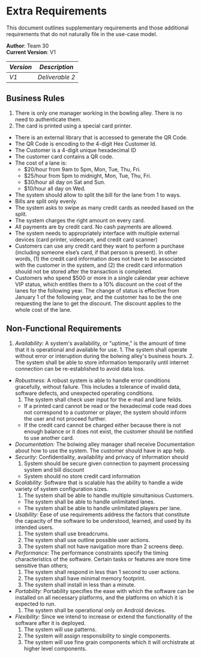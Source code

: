 # Extra Requirements

This document outlines supplementary requirements and those additional requirements that do not naturally file in the use-case model.

**Author**: Team 30  
**Current Version**: V1

| *Version* | *Description*       |
| ----------|:-------------------:|
| *V1*      | *Deliverable 2*     |


## Business Rules

  1. There is only one manager working in the bowling alley. There is no need to authenticate them.
  2. The card is printed using a special card printer.
  * There is an external library that is accessed to generate the QR Code.
  * The QR Code is encoding to the 4-digit Hex Customer Id.
  * The Customer is a 4-digit unique hexadecimal ID
  * The customer card contains a QR code.
  * The cost of a lane is:
      * $20/hour from 9am to 5pm, Mon, Tue, Thu, Fri.
      * $25/hour from 5pm to midnight, Mon, Tue, Thu, Fri.
      * $30/hour all day on Sat and Sun.
      * $10/hour all day on Wed.
  * The system should allow to split the bill for the lane from 1 to <number of players> ways.
  * Bills are split only evenly.
  * The system asks to swipe as many credit cards as needed based on the split.
  * The system charges the right amount on every card.
  * All payments are by credit card. No cash payments are allowed.
  * The system needs to appropriately interface with multiple external devices (card printer, videocam, and credit card scanner)
  * Customers can use any credit card they want to perform a purchase (including someone else’s card, if that person is present). In other words, (1) the credit card information does not have to be associated with the customer in the system, and (2) the credit card information should not be stored after the transaction is completed.
  * Customers who spend $500 or more in a single calendar year achieve VIP status, which entitles them to a 10% discount on the cost of the lanes for the following year. The change of status is effective from January 1 of the following year, and the customer has to be the one requesting the lane to get the discount. The discount applies to the whole cost of the lane.

## Non-Functional Requirements

  1. _Availability:_ A system's availability, or "uptime," is the amount of time that it is operational and
available for use.
    1. The system shall operate without error or interuption during the bolwing alley's business hours.
    2. The system shall be able to store information temporarily until internet connection can be re-established to avoid data loss.
  * _Robustness:_ A robust system is able to handle error conditions gracefully, without failure. This
  includes a tolerance of invalid data, software defects, and unexpected operating conditions.
    1. The system shall check user input for the e-mail and lane feilds.
    * If a printed card cannot be read or the hexadecimal code read does not correspond to a customer or player, the system should inform the user and not proceed further.
    * If the credit card cannot be charged either because there is not enough balance or it does not exist, the customer should be notified to use another card.
  * _Documentation:_ The bolwing alley manager shall receive Documentation about how to use the system. The customer should have in app help.
  * _Security:_ Confidentiality, availability and privacy of information should
      1. System should be secure given connection to payment processing system and bill discount
      * System should no store credit card information
  * _Scalability:_ Software that is scalable has the ability to handle a wide variety of system
  configuration sizes.
    1. The system shall be able to handle multiple simultanious Customers.
    * The system shall be able to handle unlimitated lanes.
    * The system shall be able to handle unlimitated players per lane.
  * _Usability:_ Ease of use requirements address the factors that constitute the capacity of the software
  to be understood, learned, and used by its intended users.
    1. The system shall use breadcrums.
    2. The system shall use outline possible user actions.
    3. The system shall not have navigation more than 2 screens deep.
  * _Performance:_ The performance constraints specify the timing characteristics of the software. Certain
  tasks or features are more time sensitive than others;
    1. The system shall respond in less than 1 second to user actions.
    2. The system shall have minimal memory footprint.
    3. The system shall install in less than a minute.
  * _Portability:_ Portability specifies the ease with which the software can be installed on all necessary
  platforms, and the platforms on which it is expected to run.
    1. The system shall be operational only on Android devices.
  * _Flexibility:_ Since we intend to increase or extend the functionality of the software after it
  is deployed.
    1. The system will use patterns.
    2. The system will assign responsibility to single components.
    3. The system will use fine grain components which it will orchistrate at higher level components.
